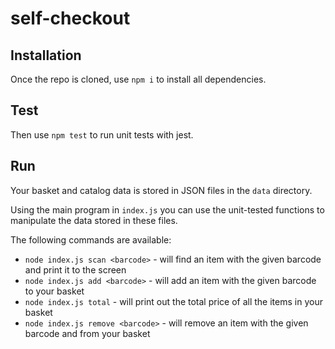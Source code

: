 # self-checkout

## Installation

Once the repo is cloned, use `npm i` to install all dependencies.

## Test

Then use `npm test` to run unit tests with jest.

## Run

Your basket and catalog data is stored in JSON files in the `data` directory.

Using the main program in `index.js` you can use the unit-tested functions to manipulate the data stored in these files.

The following commands are available:

- `node index.js scan <barcode>` - will find an item with the given barcode and print it to the screen
- `node index.js add <barcode>` - will add an item with the given barcode to your basket
- `node index.js total` - will print out the total price of all the items in your basket
- `node index.js remove <barcode>` - will remove an item with the given barcode and from your basket
